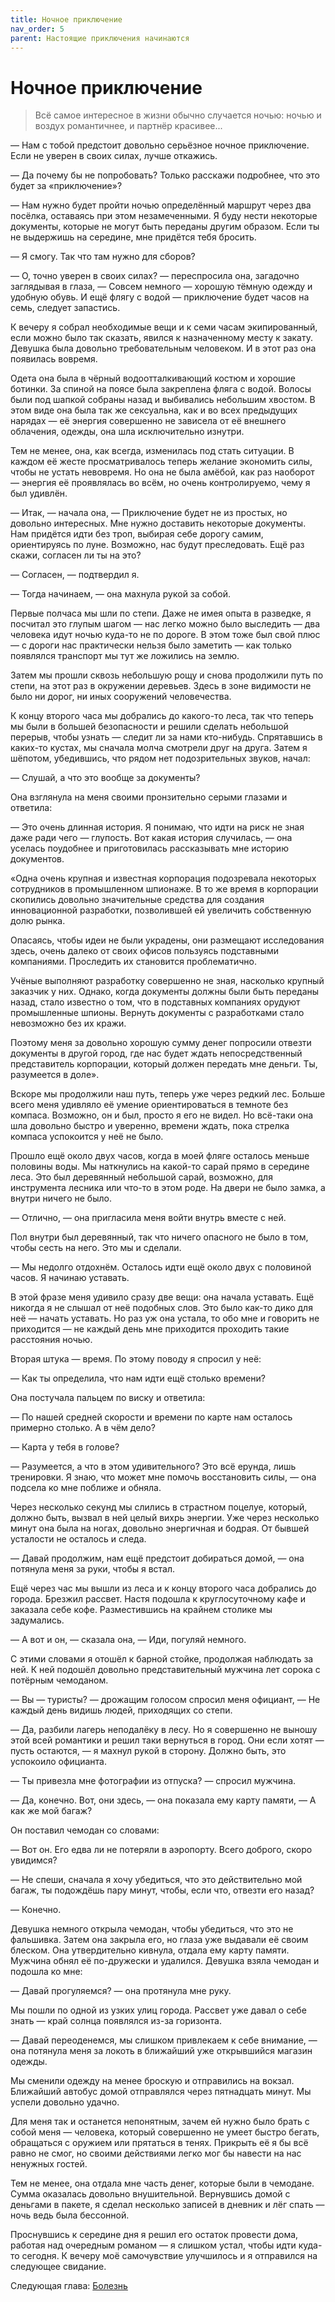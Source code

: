 ```yaml
---
title: Ночное приключение
nav_order: 5
parent: Настоящие приключения начинаются
---
```


# Ночное приключение

> Всё самое интересное в жизни обычно случается ночью: ночью и воздух
> романтичнее, и партнёр красивее...


— Нам с тобой предстоит довольно серьёзное ночное приключение.  Если
не уверен в своих силах, лучше откажись.

— Да почему бы не попробовать?  Только расскажи подробнее, что это
будет за «приключение»?

— Нам нужно будет пройти ночью определённый маршрут через два посёлка,
оставаясь при этом незамеченными.  Я буду нести некоторые документы,
которые не могут быть переданы другим образом.  Если ты не выдержишь
на середине, мне придётся тебя бросить.

— Я смогу.  Так что там нужно для сборов?

— О, точно уверен в своих силах? — переспросила она, загадочно
заглядывая в глаза, — Совсем немного — хорошую тёмную одежду и удобную
обувь.  И ещё флягу с водой — приключение будет часов на семь, следует
запастись.

К вечеру я собрал необходимые вещи и к семи часам экипированный, если
можно было так сказать, явился к назначенному месту к закату.  Девушка
была довольно требовательным человеком.  И в этот раз она появилась
вовремя.

Одета она была в чёрный водоотталкивающий костюм и хорошие ботинки.
За спиной на поясе была закреплена фляга с водой.  Волосы были под
шапкой собраны назад и выбивались небольшим хвостом.  В этом виде она
была так же сексуальна, как и во всех предыдущих нарядах — её энергия
совершенно не зависела от её внешнего облачения, одежды, она шла
исключительно изнутри.

Тем не менее, она, как всегда, изменилась под стать ситуации.  В
каждом её жесте просматривалось теперь желание экономить силы, чтобы
не устать невовремя.  Но она не была амёбой, как раз наоборот —
энергия её проявлялась во всём, но очень контролируемо, чему я был
удивлён.

— Итак, — начала она, — Приключение будет не из простых, но довольно
интересных.  Мне нужно доставить некоторые документы.  Нам придётся
идти без троп, выбирая себе дорогу самим, ориентируясь по луне.
Возможно, нас будут преследовать.  Ещё раз скажи, согласен ли ты на
это?

— Согласен, — подтвердил я.

— Тогда начинаем, — она махнула рукой за собой.

Первые полчаса мы шли по степи.  Даже не имея опыта в разведке, я
посчитал это глупым шагом — нас легко можно было выследить — два
человека идут ночью куда-то не по дороге.  В этом тоже был свой плюс —
с дороги нас практически нельзя было заметить — как только появлялся
транспорт мы тут же ложились на землю.

Затем мы прошли сквозь небольшую рощу и снова продолжили путь по
степи, на этот раз в окружении деревьев.  Здесь в зоне видимости не
было ни дорог, ни иных сооружений человечества.

К концу второго часа мы добрались до какого-то леса, так что теперь мы
были в большей безопасности и решили сделать небольшой перерыв, чтобы
узнать — следит ли за нами кто-нибудь.  Спрятавшись в каких-то кустах,
мы сначала молча смотрели друг на друга.  Затем я шёпотом, убедившись,
что рядом нет подозрительных звуков, начал:

— Слушай, а что это вообще за документы?

Она взглянула на меня своими пронзительно серыми глазами и ответила:

— Это очень длинная история.  Я понимаю, что идти на риск не зная даже
ради чего — глупость.  Вот какая история случилась, — она уселась
поудобнее и приготовилась рассказывать мне историю документов.

«Одна очень крупная и известная корпорация подозревала некоторых
сотрудников в промышленном шпионаже.  В то же время в корпорации
скопились довольно значительные средства для создания инновационной
разработки, позволившей ей увеличить собственную долю рынка.

Опасаясь, чтобы идеи не были украдены, они размещают исследования
здесь, очень далеко от своих офисов пользуясь подставными компаниями.
Проследить их становится проблематично.

Учёные выполняют разработку совершенно не зная, насколько крупный
заказчик у них.  Однако, когда документы должны были быть переданы
назад, стало известно о том, что в подставных компаниях орудуют
промышленные шпионы.  Вернуть документы с разработками стало
невозможно без их кражи.

Поэтому меня за довольно хорошую сумму денег попросили отвезти
документы в другой город, где нас будет ждать непосредственный
представитель корпорации, который должен передать мне деньги.  Ты,
разумеется в доле».

Вскоре мы продолжили наш путь, теперь уже через редкий лес.  Больше
всего меня удивляло её умение ориентироваться в темноте без компаса.
Возможно, он и был, просто я его не видел.  Но всё-таки она шла
довольно быстро и уверенно, времени ждать, пока стрелка компаса
успокоится у неё не было.

Прошло ещё около двух часов, когда в моей фляге осталось меньше
половины воды.  Мы наткнулись на какой-то сарай прямо в середине леса.
Это был деревянный небольшой сарай, возможно, для инструмента лесника
или что-то в этом роде.  На двери не было замка, а внутри ничего не
было.

— Отлично, — она пригласила меня войти внутрь вместе с ней.

Пол внутри был деревянный, так что ничего опасного не было в том,
чтобы сесть на него.  Это мы и сделали.

— Мы недолго отдохнём.  Осталось идти ещё около двух с половиной
часов.  Я начинаю уставать.

В этой фразе меня удивило сразу две вещи: она начала уставать.  Ещё
никогда я не слышал от неё подобных слов.  Это было как-то дико для
неё — начать уставать.  Но раз уж она устала, то обо мне и говорить не
приходится — не каждый день мне приходится проходить такие расстояния
ночью.

Вторая штука — время.  По этому поводу я спросил у неё:

— Как ты определила, что нам идти ещё столько времени?

Она постучала пальцем по виску и ответила:

— По нашей средней скорости и времени по карте нам осталось примерно
столько.  А в чём дело?

— Карта у тебя в голове?

— Разумеется, а что в этом удивительного?  Это всё ерунда, лишь
тренировки.  Я знаю, что может мне помочь восстановить силы, — она
подсела ко мне поближе и обняла.

Через несколько секунд мы слились в страстном поцелуе, который, должно
быть, вызвал в ней целый вихрь энергии.  Уже через несколько минут она
была на ногах, довольно энергичная и бодрая.  От бывшей усталости не
осталось и следа.

— Давай продолжим, нам ещё предстоит добираться домой, — она потянула
меня за руки, чтобы я встал.

Ещё через час мы вышли из леса и к концу второго часа добрались до
города.  Брезжил рассвет.  Настя подошла к круглосуточному кафе и
заказала себе кофе.  Разместившись на крайнем столике мы задумались.

— А вот и он, — сказала она, — Иди, погуляй немного.

С этими словами я отошёл к барной стойке, продолжая наблюдать за ней.
К ней подошёл довольно представительный мужчина лет сорока с потёрным
чемоданом.

— Вы — туристы? — дрожащим голосом спросил меня официант, — Не каждый
день видишь людей, приходящих со степи.

— Да, разбили лагерь неподалёку в лесу.  Но я совершенно не выношу
этой всей романтики и решил таки вернуться в город.  Они если хотят —
пусть остаются, — я махнул рукой в сторону.  Должно быть, это
успокоило официанта.

— Ты привезла мне фотографии из отпуска? — спросил мужчина.

— Да, конечно.  Вот, они здесь, — она показала ему карту памяти, — А
как же мой багаж?

Он поставил чемодан со словами:

— Вот он.  Его едва ли не потеряли в аэропорту.  Всего доброго, скоро
увидимся?

— Не спеши, сначала я хочу убедиться, что это действительно мой багаж,
ты подождёшь пару минут, чтобы, если что, отвезти его назад?

— Конечно.

Девушка немного открыла чемодан, чтобы убедиться, что это не
фальшивка.  Затем она закрыла его, но глаза уже выдавали её своим
блеском.  Она утвердительно кивнула, отдала ему карту памяти.  Мужчина
обнял её по-дружески и удалился.  Девушка взяла чемодан и подошла ко
мне:

— Давай прогуляемся? — она протянула мне руку.

Мы пошли по одной из узких улиц города.  Рассвет уже давал о себе
знать — край солнца появлялся из-за горизонта.

— Давай переоденемся, мы слишком привлекаем к себе внимание, — она
потянула меня за локоть в ближайший уже открывшийся магазин одежды.

Мы сменили одежду на менее броскую и отправились на вокзал.  Ближайший
автобус домой отправлялся через пятнадцать минут.  Мы успели довольно
удачно.

Для меня так и останется непонятным, зачем ей нужно было брать с собой
меня — человека, который совершенно не умеет быстро бегать, обращаться
с оружием или прятаться в тенях.  Прикрыть её я бы всё равно не смог,
но своими действиями легко мог бы навести на нас ненужных гостей.

Тем не менее, она отдала мне часть денег, которые были в чемодане.
Сумма оказалась довольно внушительной.  Вернувшись домой с деньгами в
пакете, я сделал несколько записей в дневник и лёг спать — ночь ведь
была бессонной.

Проснувшись к середине дня я решил его остаток провести дома, работая
над очередным романом — я слишком устал, чтобы идти куда-то сегодня.
К вечеру моё самочувствие улучшилось и я отправился на следующее
свидание.

Следующая глава: <a href="{{ site.baseurl }}{% link 3-real-journey/6-illness.md %}">Болезнь</a>
